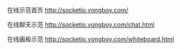在线示范首页
http://socketio.yongboy.com/



在线聊天示范
http://socketio.yongboy.com/chat.html



在线画板示范
http://socketio.yongboy.com/whiteboard.html
